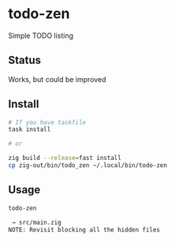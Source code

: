 # todo-zen

Simple TODO listing

## Status

Works, but could be improved

## Install

```bash
# If you have taskfile
task install

# or

zig build --release=fast install
cp zig-out/bin/todo_zen ~/.local/bin/todo-zen
```

## Usage

```bash
todo-zen

 → src/main.zig
NOTE: Revisit blocking all the hidden files
```
```

